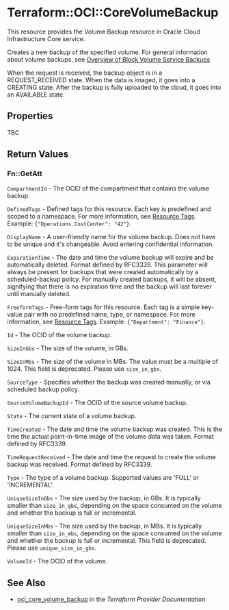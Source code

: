 # Terraform::OCI::CoreVolumeBackup

This resource provides the Volume Backup resource in Oracle Cloud Infrastructure Core service.

Creates a new backup of the specified volume. For general information about volume backups,
see [Overview of Block Volume Service Backups](https://docs.cloud.oracle.com/iaas/Content/Block/Concepts/blockvolumebackups.htm)

When the request is received, the backup object is in a REQUEST_RECEIVED state.
When the data is imaged, it goes into a CREATING state.
After the backup is fully uploaded to the cloud, it goes into an AVAILABLE state.

## Properties

TBC

## Return Values

### Fn::GetAtt

`CompartmentId` - The OCID of the compartment that contains the volume backup.

`DefinedTags` - Defined tags for this resource. Each key is predefined and scoped to a namespace. For more information, see [Resource Tags](https://docs.cloud.oracle.com/iaas/Content/General/Concepts/resourcetags.htm).  Example: `{"Operations.CostCenter": "42"}`.

`DisplayName` - A user-friendly name for the volume backup. Does not have to be unique and it's changeable. Avoid entering confidential information.

`ExpirationTime` - The date and time the volume backup will expire and be automatically deleted. Format defined by RFC3339. This parameter will always be present for backups that were created automatically by a scheduled-backup policy. For manually created backups, it will be absent, signifying that there is no expiration time and the backup will last forever until manually deleted.

`FreeformTags` - Free-form tags for this resource. Each tag is a simple key-value pair with no predefined name, type, or namespace. For more information, see [Resource Tags](https://docs.cloud.oracle.com/iaas/Content/General/Concepts/resourcetags.htm).  Example: `{"Department": "Finance"}`.

`Id` - The OCID of the volume backup.

`SizeInGbs` - The size of the volume, in GBs.

`SizeInMbs` - The size of the volume in MBs. The value must be a multiple of 1024. This field is deprecated. Please use `size_in_gbs`.

`SourceType` - Specifies whether the backup was created manually, or via scheduled backup policy.

`SourceVolumeBackupId` - The OCID of the source volume backup.

`State` - The current state of a volume backup.

`TimeCreated` - The date and time the volume backup was created. This is the time the actual point-in-time image of the volume data was taken. Format defined by RFC3339.

`TimeRequestReceived` - The date and time the request to create the volume backup was received. Format defined by RFC3339.

`Type` - The type of a volume backup. Supported values are 'FULL' or 'INCREMENTAL'.

`UniqueSizeInGbs` - The size used by the backup, in GBs. It is typically smaller than `size_in_gbs`, depending on the space consumed on the volume and whether the backup is full or incremental.

`UniqueSizeInMbs` - The size used by the backup, in MBs. It is typically smaller than `size_in_mbs`, depending on the space consumed on the volume and whether the backup is full or incremental. This field is deprecated. Please use `unique_size_in_gbs`.

`VolumeId` - The OCID of the volume.

## See Also

* [oci_core_volume_backup](https://www.terraform.io/docs/providers/oci/r/core_volume_backup.html) in the _Terraform Provider Documentation_